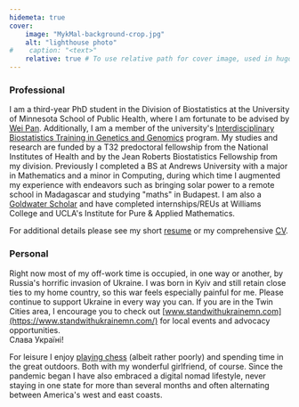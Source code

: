 ```yaml
---
hidemeta: true
cover:
    image: "MykMal-background-crop.jpg"
    alt: "lighthouse photo"
#    caption: "<text>"
    relative: true # To use relative path for cover image, used in hugo Page-bundles
---
```


### Professional

I am a third-year PhD student in the Division of Biostatistics at the University of Minnesota School of Public Health, where I am fortunate to be advised by [Wei Pan](http://www.biostat.umn.edu/~weip/). Additionally, I am a member of the university's [Interdisciplinary Biostatistics Training in Genetics and Genomics](https://sites.google.com/umn.edu/t32-training-grant) program. My studies and research are funded by a T32 predoctoral fellowship from the National Institutes of Health and by the Jean Roberts Biostatistics Fellowship from my division. Previously I completed a BS at Andrews University with a major in Mathematics and a minor in Computing, during which time I augmented my experience with endeavors such as bringing solar power to a remote school in Madagascar and studying "maths" in Budapest. I am also a [Goldwater Scholar](https://www.andrews.edu/agenda/49499/) and have completed internships/REUs at Williams College and UCLA's Institute for Pure & Applied Mathematics.

For additional details please see my short [resume](/mykmal-resume.pdf) or my comprehensive [CV](/mykmal-cv.pdf).

### Personal

Right now most of my off-work time is occupied, in one way or another, by Russia's horrific invasion of Ukraine. I was born in Kyiv and still retain close ties to my home country, so this war feels especially painful for me. Please continue to support Ukraine in every way you can. If you are in the Twin Cities area, I encourage you to check out [www.standwithukrainemn.com](https://www.standwithukrainemn.com/) for local events and advocacy opportunities.  
Слава Україні!

For leisure I enjoy [playing chess](https://www.chess.com/member/mykmal) (albeit rather poorly) and spending time in the great outdoors. Both with my wonderful girlfriend, of course. Since the pandemic began I have also embraced a digital nomad lifestyle, never staying in one state for more than several months and often alternating between America's west and east coasts.

